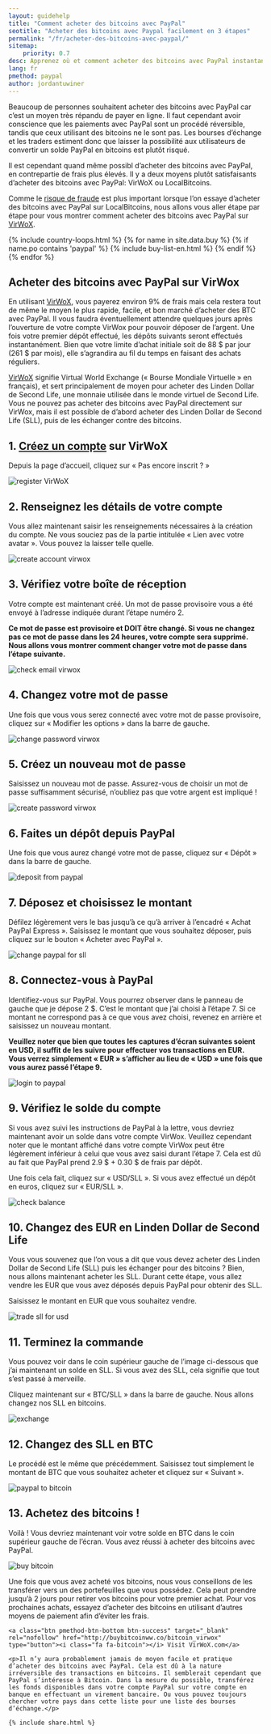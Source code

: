```yaml
---
layout: guidehelp
title: "Comment acheter des bitcoins avec PayPal"
seotitle: "Acheter des bitcoins avec Paypal facilement en 3 étapes"
permalink: "/fr/acheter-des-bitcoins-avec-paypal/"
sitemap:
    priority: 0.7
desc: Apprenez où et comment acheter des bitcoins avec PayPal instantanément dans ce guide vous guidant étape par étape.    
lang: fr
pmethod: paypal
author: jordantuwiner
---
```

<div class="col-sm-12">
<p>Beaucoup de personnes souhaitent acheter des bitcoins avec PayPal car c’est un moyen très répandu de payer en ligne.  Il faut cependant avoir conscience que les paiements avec PayPal sont un procédé réversible, tandis que ceux utilisant des bitcoins ne le sont pas. Les bourses d’échange et les traders estiment donc que laisser la possibilité aux utilisateurs de convertir un solde PayPal en bitcoins est plutôt risqué.</p>

<p>Il est cependant quand même possibl d’acheter des bitcoins avec PayPal, en contrepartie de frais plus élevés. Il y a deux moyens plutôt satisfaisants d’acheter des bitcoins avec PayPal: VirWoX ou LocalBitcoins. </p>

<p>Comme le <a href="https://www.paypal.com/cgi-bin/webscr?cmd=xpt/Help/general/TopQuestion5-outside" target="_blank">risque de fraude</a> est plus important lorsque l’on essaye d’acheter des bitcoins avec PayPal sur LocalBitcoins, nous allons vous aller étape par étape pour vous montrer comment acheter des bitcoins avec PayPal sur <a href="http://buybitcoinww.co/bitcoin_virwox" rel="nofollow" target="_blank">VirWoX</a>.</p>
</div>

<div class="col-sm-12">
	{% include country-loops.html %}
	{% for name in site.data.buy %}
	{% if name.po contains 'paypal' %}
	{% include buy-list-en.html %}
	{% endif %}
	{% endfor %}
</div>

<div class="col-sm-12 small-large-break">
</div>


<div class="col-xs-12">
<h2 class="pp-header">Acheter des bitcoins avec PayPal sur VirWox</h2>

<p>En utilisant <a href="http://buybitcoinww.co/bitcoin_virwox" rel="nofollow" target="_blank">VirWoX</a>, vous payerez environ 9% de frais mais cela restera tout de même le moyen le plus rapide, facile, et bon marché d’acheter des BTC avec PayPal. Il vous faudra éventuellement attendre quelques jours après l’ouverture de votre compte VirWox pour pouvoir déposer de l’argent. Une fois votre premier dépôt effectué, les dépôts suivants seront effectués instantanément. Bien que votre limite d’achat initiale soit de 88 $ par jour (261 $ par mois), elle s’agrandira au fil du temps en faisant des achats réguliers. </p> 

<p><a href="http://buybitcoinww.co/bitcoin_virwox" rel="nofollow" target="_blank">VirWoX</a> signifie Virtual World Exchange (« Bourse Mondiale Virtuelle » en français), et sert principalement de moyen pour acheter des Linden Dollar de Second Life, une monnaie utilisée dans le monde virtuel de Second Life. Vous ne pouvez pas acheter des bitcoins avec PayPal directement sur VirWox, mais il est possible de d’abord acheter des Linden Dollar de Second Life (SLL), puis de les échanger contre des bitcoins.</p> 

<h2>1. <a href="http://buybitcoinww.co/bitcoin_virwox" rel="nofollow" target="_blank">Créez un compte</a> sur VirWoX</h2> 

<p>Depuis la page d’accueil, cliquez sur « Pas encore inscrit ? »</p> 

<p><img src="/img/paypaltobtc/1.png" alt="register VirWoX" class="img-responsive kb-helper" /></p> 

<h2 id="enter-the-details-for-your-account">2. Renseignez les détails de votre compte</h2> 

<p>Vous allez maintenant saisir les renseignements nécessaires à la création du compte. Ne vous souciez pas de la partie intitulée « Lien avec votre avatar ». Vous pouvez la laisser telle quelle. </p> 

<p><img src="/img/paypaltobtc/2.png" alt="create account virwox" class="img-responsive kb-helper" /></p> 

<h2 id="check-your-email">3. Vérifiez votre boîte de réception</h2> 

<p>Votre compte est maintenant créé. Un mot de passe provisoire vous a été envoyé à l’adresse indiquée durant l’étape numéro 2. </p> 

<p><strong>Ce mot de passe est provisoire et DOIT être changé. Si vous ne changez pas ce mot de passe dans les 24 heures, votre compte sera supprimé. Nous allons vous montrer comment changer votre mot de passe dans l’étape suivante.</strong></p> 

<p><img src="/img/paypaltobtc/3.png" alt="check email virwox" class="img-responsive kb-helper" /></p> 

<h2 id="change-your-password">4. Changez votre mot de passe</h2> 

<p>Une fois que vous vous serez connecté avec votre mot de passe provisoire, cliquez sur « Modifier les options » dans la barre de gauche.</p> 

<p><img src="/img/paypaltobtc/4.png" alt="change password virwox" class="img-responsive kb-helper" /></p> 

<h2 id="create-a-new-password">5. Créez un nouveau mot de passe</h2> 

<p>Saisissez un nouveau mot de passe. Assurez-vous de choisir un mot de passe suffisamment sécurisé, n’oubliez pas que votre argent est impliqué ! </p> 

<p><img src="/img/paypaltobtc/5.png" alt="create password virwox" class="img-responsive kb-helper" /></p> 

<h2 id="deposit-from-paypal">6. Faites un dépôt depuis PayPal</h2> 

<p>Une fois que vous aurez changé votre mot de passe, cliquez sur « Dépôt » dans la barre de gauche. </p> 

<p><img src="/img/paypaltobtc/6.png" alt="deposit from paypal" class="img-responsive kb-helper" /></p> 

<h2 id="deposit-and-select-amount">7. Déposez et choisissez le montant</h2> 

<p>Défilez légèrement vers le bas jusqu’à ce qu’à arriver à l’encadré « Achat PayPal Express ». Saisissez le montant que vous souhaitez déposer, puis cliquez sur le bouton « Acheter avec PayPal ». </p> 

<p><img src="/img/paypaltobtc/7.png" alt="change paypal for sll" class="img-responsive kb-helper" /></p> 

<h2 id="login-to-paypal">8. Connectez-vous à PayPal</h2> 

<p>Identifiez-vous sur PayPal. Vous pourrez observer dans le panneau de gauche que je dépose 2 $. C’est le montant que j’ai choisi à l’étape 7. Si ce montant ne correspond pas à ce que vous avez choisi, revenez en arrière et saisissez un nouveau montant. </p> 

<p><strong>Veuillez noter que bien que toutes les captures d’écran suivantes soient en USD, il suffit de les suivre pour effectuer vos transactions en EUR. Vous verrez simplement «  EUR » s’afficher au lieu de «  USD »  une fois que vous aurez passé l’étape 9.</strong></p>

<p><img src="/img/paypaltobtc/8.png" alt="login to paypal" class="img-responsive kb-helper" /></p> 

<h2 id="verify-acccount-balance">9. Vérifiez le solde du compte</h2> 

<p>Si vous avez suivi les instructions de PayPal à la lettre, vous devriez maintenant avoir un solde dans votre compte VirWox. Veuillez cependant noter que le montant affiché dans votre compte VirWox peut être légèrement inférieur à celui que vous avez saisi durant l’étape 7. Cela est dû au fait que PayPal prend 2.9 $ + 0.30 $ de frais par dépôt. </p> 

<p>Une fois cela fait, cliquez sur «  USD/SLL ». Si vous avez effectué un dépôt en euros, cliquez sur « EUR/SLL ». </p> 

<p><img src="/img/paypaltobtc/9.png" alt="check balance" class="img-responsive kb-helper" /></p> 

<h2 id="trade-usd-for-second-life-lindens">10. Changez des EUR en Linden Dollar de Second Life</h2> 

<p>Vous vous souvenez que l’on vous a dit que vous devez acheter des Linden Dollar de Second Life (SLL) puis les échanger pour des bitcoins ? Bien, nous allons maintenant acheter les SLL. Durant cette étape, vous allez vendre les EUR que vous avez déposés depuis PayPal pour obtenir des SLL. </p> 

<p>Saisissez le montant en EUR que vous souhaitez vendre. </p> 

<p><img src="/img/paypaltobtc/10.png" alt="trade sll for usd" class="img-responsive kb-helper" /></p> 

<h2 id="complete-order">11. Terminez la commande</h2> 

<p>Vous pouvez voir dans le coin supérieur gauche de l’image ci-dessous que j’ai maintenant un solde en SLL. Si vous avez des SLL, cela signifie que tout s’est passé à merveille. </p> 

<p>Cliquez maintenant sur « BTC/SLL » dans la barre de gauche. Nous allons changez nos SLL en bitcoins. </p> 

<p><img src="/img/paypaltobtc/11.png" alt="exchange" class="img-responsive kb-helper" /></p> 

<h2 id="trade-sll-for-btc">12. Changez des SLL en BTC</h2> 

<p>Le procédé est le même que précédemment. Saisissez tout simplement le montant de BTC que vous souhaitez acheter et cliquez sur « Suivant ». </p> 

<p><img src="/img/paypaltobtc/12.png" alt="paypal to bitcoin" class="img-responsive kb-helper" /></p> 

<h2 id="buy-bitcoin">13. Achetez des bitcoins !</h2> 

<p>Voilà ! Vous devriez maintenant voir votre solde en BTC dans le coin supérieur gauche de l’écran. Vous avez réussi à acheter des bitcoins avec PayPal. </p> 

<p><img src="/img/paypaltobtc/13.png" alt="buy bitcoin" class="img-responsive kb-helper" /></p> 

<p>Une fois que vous avez acheté vos bitcoins, nous vous conseillons de les transférer vers un des portefeuilles que vous possédez. Cela peut prendre jusqu’à 2 jours pour retirer vos bitcoins pour votre premier achat. Pour vos prochaines achats, essayez d’acheter des bitcoins en utilisant d’autres moyens de paiement afin d’éviter les frais.</p> 
	
	<a class="btn pmethod-btn-bottom btn-success" target="_blank" rel="nofollow" href="http://buybitcoinww.co/bitcoin_virwox" type="button"><i class="fa fa-bitcoin"></i> Visit VirWoX.com</a>
	
	<p>Il n’y aura probablement jamais de moyen facile et pratique d’acheter des bitcoins avec PayPal. Cela est dû à la nature irréversible des transactions en bitcoins. Il semblerait cependant que PayPal s’intéresse à Bitcoin. Dans la mesure du possible, transférez les fonds disponibles dans votre compte PayPal sur votre compte en banque en effectuant un virement bancaire. Ou vous pouvez toujours chercher votre pays dans cette liste pour une liste des bourses d’échange.</p>
	
	{% include share.html %}
</div>